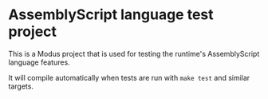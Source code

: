 # AssemblyScript language test project

This is a Modus project that is used for testing the runtime's AssemblyScript language features.

It will compile automatically when tests are run with `make test` and similar targets.
